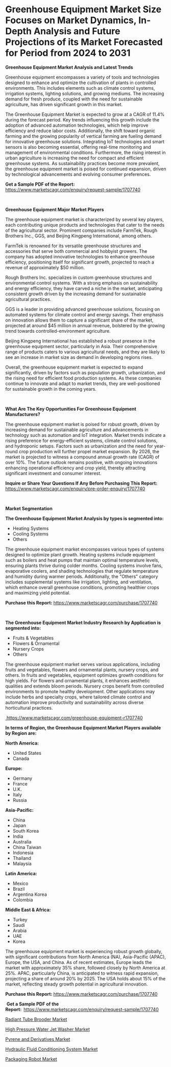 <p><h1>Greenhouse Equipment Market Size Focuses on Market Dynamics, In-Depth Analysis and Future Projections of its Market Forecasted for Period from 2024 to 2031</h1></p><p><strong>Greenhouse Equipment Market Analysis and Latest Trends</strong></p>
<p><p>Greenhouse equipment encompasses a variety of tools and technologies designed to enhance and optimize the cultivation of plants in controlled environments. This includes elements such as climate control systems, irrigation systems, lighting solutions, and growing mediums. The increasing demand for fresh produce, coupled with the need for sustainable agriculture, has driven significant growth in this market.</p><p>The Greenhouse Equipment Market is expected to grow at a CAGR of 11.4% during the forecast period. Key trends influencing this growth include the adoption of advanced automation technologies, which help improve efficiency and reduce labor costs. Additionally, the shift toward organic farming and the growing popularity of vertical farming are fueling demand for innovative greenhouse solutions. Integrating IoT technologies and smart sensors is also becoming essential, offering real-time monitoring and management of environmental conditions. Furthermore, the rising interest in urban agriculture is increasing the need for compact and efficient greenhouse systems. As sustainability practices become more prevalent, the greenhouse equipment market is poised for continued expansion, driven by technological advancements and evolving consumer preferences.</p></p>
<p><strong>Get a Sample PDF of the Report:&nbsp;</strong> <a href="https://www.marketscagr.com/enquiry/request-sample/1707740?utm_campaign=1126&utm_medium=2&utm_source=Github&utm_content=ia&utm_term=13102024&utm_id=greenhouse-equipment">https://www.marketscagr.com/enquiry/request-sample/1707740</a></p>
<p>&nbsp;</p>
<p><strong>Greenhouse Equipment Major Market Players</strong></p>
<p><p>The greenhouse equipment market is characterized by several key players, each contributing unique products and technologies that cater to the needs of the agricultural sector. Prominent companies include FarmTek, Rough Brothers Inc., GGS, and Beijing Kingpeng International, among others.</p><p>FarmTek is renowned for its versatile greenhouse structures and accessories that serve both commercial and hobbyist growers. The company has adopted innovative technologies to enhance greenhouse efficiency, positioning itself for significant growth, projected to reach a revenue of approximately $50 million.</p><p>Rough Brothers Inc. specializes in custom greenhouse structures and environmental control systems. With a strong emphasis on sustainability and energy efficiency, they have carved a niche in the market, anticipating consistent growth driven by the increasing demand for sustainable agricultural practices.</p><p>GGS is a leader in providing advanced greenhouse solutions, focusing on automated systems for climate control and energy savings. Their emphasis on innovation allows them to capture a significant share of the market, projected at around $45 million in annual revenue, bolstered by the growing trend towards controlled-environment agriculture.</p><p>Beijing Kingpeng International has established a robust presence in the greenhouse equipment sector, particularly in Asia. Their comprehensive range of products caters to various agricultural needs, and they are likely to see an increase in market size as demand in developing regions rises.</p><p>Overall, the greenhouse equipment market is expected to expand significantly, driven by factors such as population growth, urbanization, and the rising need for efficient food production systems. As these companies continue to innovate and adapt to market trends, they are well-positioned for sustainable growth in the coming years.</p></p>
<p>&nbsp;</p>
<p><strong>What Are The Key Opportunities For Greenhouse Equipment Manufacturers?</strong></p>
<p><p>The greenhouse equipment market is poised for robust growth, driven by increasing demand for sustainable agriculture and advancements in technology such as automation and IoT integration. Market trends indicate a rising preference for energy-efficient systems, climate control solutions, and hydroponic setups. Factors such as urbanization and the need for year-round crop production will further propel market expansion. By 2026, the market is projected to witness a compound annual growth rate (CAGR) of over 10%. The future outlook remains positive, with ongoing innovations enhancing operational efficiency and crop yield, thereby attracting significant investment and consumer interest.</p></p>
<p><strong>Inquire or Share Your Questions If Any Before Purchasing This Report:</strong> <a href="https://www.marketscagr.com/enquiry/pre-order-enquiry/1707740?utm_campaign=1126&utm_medium=2&utm_source=Github&utm_content=ia&utm_term=13102024&utm_id=greenhouse-equipment">https://www.marketscagr.com/enquiry/pre-order-enquiry/1707740</a></p>
<p>&nbsp;</p>
<p><strong>Market Segmentation</strong></p>
<p><strong>The Greenhouse Equipment Market Analysis by types is segmented into:</strong></p>
<p><ul><li>Heating Systems</li><li>Cooling Systems</li><li>Others</li></ul></p>
<p><p>The greenhouse equipment market encompasses various types of systems designed to optimize plant growth. Heating systems include equipment such as boilers and heat pumps that maintain optimal temperature levels, ensuring plants thrive during colder months. Cooling systems involve fans, evaporative coolers, and shading technologies that regulate temperature and humidity during warmer periods. Additionally, the "Others" category includes supplemental systems like irrigation, lighting, and ventilation, which enhance overall greenhouse conditions, promoting healthier crops and maximizing yield potential.</p></p>
<p><strong>Purchase this Report:&nbsp;</strong><a href="https://www.marketscagr.com/purchase/1707740?utm_campaign=1126&utm_medium=2&utm_source=Github&utm_content=ia&utm_term=13102024&utm_id=greenhouse-equipment">https://www.marketscagr.com/purchase/1707740</a></p>
<p>&nbsp;</p>
<p><strong>The Greenhouse Equipment Market Industry Research by Application is segmented into:</strong></p>
<p><ul><li>Fruits & Vegetables</li><li>Flowers & Ornamental</li><li>Nursery Crops</li><li>Others</li></ul></p>
<p><p>The greenhouse equipment market serves various applications, including fruits and vegetables, flowers and ornamental plants, nursery crops, and others. In fruits and vegetables, equipment optimizes growth conditions for high yields. For flowers and ornamental plants, it enhances aesthetic qualities and extends bloom periods. Nursery crops benefit from controlled environments to promote healthy development. Other applications may include herbs and specialty crops, where tailored climate control and automation improve productivity and sustainability across diverse horticultural practices.</p></p>
<p><a href="https://www.marketscagr.com/greenhouse-equipment-r1707740?utm_campaign=1126&utm_medium=2&utm_source=Github&utm_content=ia&utm_term=13102024&utm_id=greenhouse-equipment">&nbsp;https://www.marketscagr.com/greenhouse-equipment-r1707740</a></p>
<p><strong>In terms of Region, the Greenhouse Equipment Market Players available by Region are:</strong></p>
<p>
    <p> <strong> North America: </strong>
        <ul>
            <li>United States</li>
            <li>Canada</li>
        </ul>
        </p> 
    <p> <strong> Europe: </strong>
        <ul>
            <li>Germany</li>
            <li>France</li>
            <li>U.K.</li>
            <li>Italy</li>
            <li>Russia</li>
        </ul>
        </p> 
    <p> <strong> Asia-Pacific: </strong>
        <ul>
            <li>China</li>
            <li>Japan</li>
            <li>South Korea</li>
            <li>India</li>
            <li>Australia</li>
            <li>China Taiwan</li>
            <li>Indonesia</li>
            <li>Thailand</li>
            <li>Malaysia</li>
        </ul>
        </p> 
    <p> <strong> Latin America: </strong>
        <ul>
            <li>Mexico</li>
            <li>Brazil</li>
            <li>Argentina Korea</li>
            <li>Colombia</li>
        </ul>
        </p> 
    <p> <strong> Middle East & Africa: </strong>
        <ul>
            <li>Turkey</li>
            <li>Saudi</li>
            <li>Arabia</li>
            <li>UAE</li>
            <li>Korea</li>
        </ul>
    </p>
    </p>
<p><p>The greenhouse equipment market is experiencing robust growth globally, with significant contributions from North America (NA), Asia-Pacific (APAC), Europe, the USA, and China. As of recent estimates, Europe leads the market with approximately 35% share, followed closely by North America at 25%. APAC, particularly China, is anticipated to witness rapid expansion, projecting a share of around 20% by 2025. The USA holds about 15% of the market, reflecting steady growth potential in agricultural innovation.</p></p>
<p><strong>Purchase this Report: </strong><a href="https://www.marketscagr.com/purchase/1707740?utm_campaign=1126&utm_medium=2&utm_source=Github&utm_content=ia&utm_term=13102024&utm_id=greenhouse-equipment">https://www.marketscagr.com/purchase/1707740</a></p>
<p>&nbsp;<strong>Get a Sample PDF of the Report:&nbsp;&nbsp;</strong><a href="https://www.marketscagr.com/enquiry/request-sample/1707740?utm_campaign=1126&utm_medium=2&utm_source=Github&utm_content=ia&utm_term=13102024&utm_id=greenhouse-equipment">https://www.marketscagr.com/enquiry/request-sample/1707740</a></p>
<p><strong></strong></p>
<p><p><a href="https://www.linkedin.com/pulse/exploring-radiant-tube-brooder-market-strategic-insights-growth-tox3c?utm_campaign=1126&utm_medium=2&utm_source=Github&utm_content=ia&utm_term=13102024&utm_id=greenhouse-equipment">Radiant Tube Brooder Market</a></p><p><a href="https://www.linkedin.com/pulse/high-pressure-water-jet-washer-market-forecasts-trends-bqhfc?utm_campaign=1126&utm_medium=2&utm_source=Github&utm_content=ia&utm_term=13102024&utm_id=greenhouse-equipment">High Pressure Water Jet Washer Market</a></p><p><a href="https://www.linkedin.com/pulse/pyrene-derivatives-market-innovations-trends-comprehensive-7stte?utm_campaign=1126&utm_medium=2&utm_source=Github&utm_content=ia&utm_term=13102024&utm_id=greenhouse-equipment">Pyrene and Derivatives Market</a></p><p><a href="https://www.linkedin.com/pulse/future-innovation-global-hydraulic-fluid-conditioning-system-8u2ac?utm_campaign=1126&utm_medium=2&utm_source=Github&utm_content=ia&utm_term=13102024&utm_id=greenhouse-equipment">Hydraulic Fluid Conditioning System Market</a></p><p><a href="https://github.com/julyju69/Market-Research-Report-List-5/blob/main/packaging-robot-market.md?utm_campaign=1126&utm_medium=2&utm_source=Github&utm_content=ia&utm_term=13102024&utm_id=greenhouse-equipment">Packaging Robot Market</a></p></p>